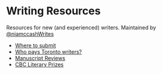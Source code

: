 # Writing Resources

Resources for new (and experienced) writers. Maintained by [@niamccashWrites](https://twitter.com/niamccashWrites)

* [Where to submit](where-to-submit.md)
* [Who pays Toronto writers?](https://github.com/nevillepark/who-pays-writers)
* [Manuscript Reviews](Manuscript-Reviews.md)
* [CBC Literary Prizes](CBC-Literary-Prizes.md)
